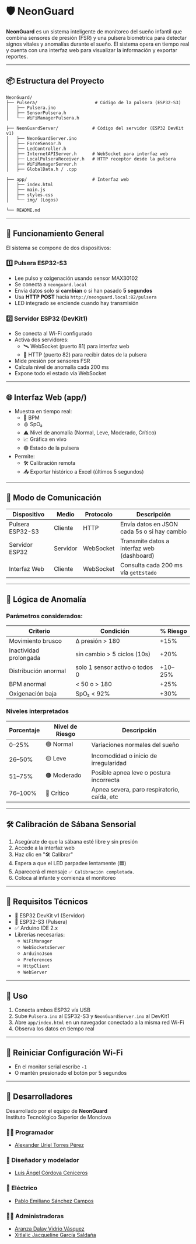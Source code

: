 # 🛡️ NeonGuard

**NeonGuard** es un sistema inteligente de monitoreo del sueño infantil que combina sensores de presión (FSR) y una pulsera biométrica para detectar signos vitales y anomalías durante el sueño. El sistema opera en tiempo real y cuenta con una interfaz web para visualizar la información y exportar reportes.

---

## 📦 Estructura del Proyecto

```
NeonGuard/
├── Pulsera/                      # Código de la pulsera (ESP32-S3)
│   ├── Pulsera.ino
│   ├── SensorPulsera.h
│   └── WiFiManagerPulsera.h

├── NeonGuardServer/             # Código del servidor (ESP32 DevKit v1)
│   ├── NeonGuardServer.ino
│   ├── ForceSensor.h
│   ├── LedController.h
│   ├── InternetAPIServer.h      # WebSocket para interfaz web
│   ├── LocalPulseraReceiver.h   # HTTP receptor desde la pulsera
│   ├── WiFiManagerServer.h
│   ├── GlobalData.h / .cpp

├── app/                         # Interfaz web
│   ├── index.html
│   ├── main.js
│   ├── styles.css
│   └── img/ (Logos)

└── README.md
```

---

## 🧠 Funcionamiento General

El sistema se compone de dos dispositivos:

### 1️⃣ Pulsera ESP32-S3

- Lee pulso y oxigenación usando sensor MAX30102
- Se conecta a `neonguard.local`
- Envía datos solo si **cambian** o si han pasado **5 segundos**
- Usa **HTTP POST** hacia `http://neonguard.local:82/pulsera`
- LED integrado se enciende cuando hay transmisión

### 2️⃣ Servidor ESP32 (DevKit1)

- Se conecta al Wi-Fi configurado
- Activa dos servidores:
  - 🛰 WebSocket (puerto 81) para interfaz web
  - 🔌 HTTP (puerto 82) para recibir datos de la pulsera
- Mide presión por sensores FSR
- Calcula nivel de anomalía cada 200 ms
- Expone todo el estado vía WebSocket

---

## 🌐 Interfaz Web (app/)

- Muestra en tiempo real:
  - 💓 BPM
  - 🩸 SpO₂
  - ⚠️ Nivel de anomalía (Normal, Leve, Moderado, Crítico)
  - 📈 Gráfica en vivo
  - 🟢 Estado de la pulsera
- Permite:
  - 🛠 Calibración remota
  - 📤 Exportar histórico a Excel (últimos 5 segundos)

---

## 📡 Modo de Comunicación

| Dispositivo      | Medio    | Protocolo | Descripción                                 |
| ---------------- | -------- | --------- | ------------------------------------------- |
| Pulsera ESP32-S3 | Cliente  | HTTP      | Envía datos en JSON cada 5s o si hay cambio |
| Servidor ESP32   | Servidor | WebSocket | Transmite datos a interfaz web (dashboard)  |
| Interfaz Web     | Cliente  | WebSocket | Consulta cada 200 ms vía `getEstado`        |

---

## 🧪 Lógica de Anomalía

### Parámetros considerados:

| Criterio               | Condición                      | % Riesgo |
| ---------------------- | ------------------------------ | -------- |
| Movimiento brusco      | Δ presión > 180                | +15%     |
| Inactividad prolongada | sin cambio > 5 ciclos (10s)    | +20%     |
| Distribución anormal   | solo 1 sensor activo o todos 0 | +10–25%  |
| BPM anormal            | < 50 o > 180                   | +25%     |
| Oxigenación baja       | SpO₂ < 92%                     | +30%     |

### Niveles interpretados

| Porcentaje | Nivel de Riesgo | Descripción                                 |
| ---------- | --------------- | ------------------------------------------- |
| 0–25%      | 🟢 Normal       | Variaciones normales del sueño              |
| 26–50%     | 🟡 Leve         | Incomodidad o inicio de irregularidad       |
| 51–75%     | 🟠 Moderado     | Posible apnea leve o postura incorrecta     |
| 76–100%    | 🔴 Crítico      | Apnea severa, paro respiratorio, caída, etc |

---

## 🛠 Calibración de Sábana Sensorial

1. Asegúrate de que la sábana esté libre y sin presión
2. Accede a la interfaz web
3. Haz clic en "🛠 Calibrar"
4. Espera a que el LED parpadee lentamente (🟦)
5. Aparecerá el mensaje `✅ Calibración completada.`
6. Coloca al infante y comienza el monitoreo

---

## 🧰 Requisitos Técnicos

- 🔌 ESP32 DevKit v1 (Servidor)
- 📲 ESP32-S3 (Pulsera)
- ✅ Arduino IDE 2.x
- Librerías necesarias:
  - `WiFiManager`
  - `WebSocketsServer`
  - `ArduinoJson`
  - `Preferences`
  - `HttpClient`
  - `WebServer`

---

## 🚀 Uso

1. Conecta ambos ESP32 vía USB
2. Sube `Pulsera.ino` al ESP32-S3 y `NeonGuardServer.ino` al DevKit1
3. Abre `app/index.html` en un navegador conectado a la misma red Wi-Fi
4. Observa los datos en tiempo real

---

## 🧽 Reiniciar Configuración Wi-Fi

- En el monitor serial escribe `-1`
- O mantén presionado el botón por 5 segundos

---

## 👤 Desarrolladores

Desarrollado por el equipo de **NeonGuard**  
Instituto Tecnológico Superior de Monclova

### 👨‍💻 Programador

- [Alexander Uriel Torres Pérez](https://www.facebook.com/share/1BvaWjtfng/)

### 🎨 Diseñador y modelador

- [Luis Ángel Córdova Ceniceros](https://www.facebook.com/luis.cordova.79462815)

### 🔌 Eléctrico

- [Pablo Emiliano Sánchez Campos](https://www.facebook.com/pablo.sanchez.251275)

### 👩‍💼 Administradoras

- [Aranza Dalay Vidrio Vásquez](https://www.facebook.com/share/16NrDxJBV5/)
- [Xitlalic Jacqueline García Saldaña](https://www.facebook.com/share/1HsM3pJrV9/)
